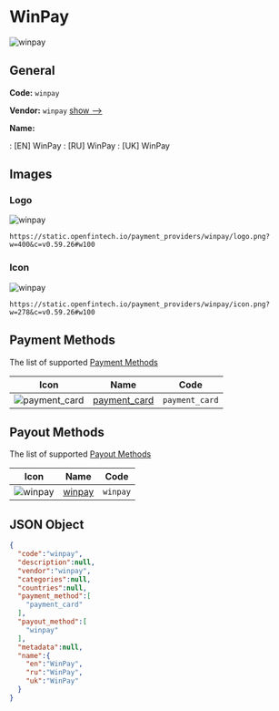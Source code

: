 
# WinPay 
![winpay](https://static.openfintech.io/payment_providers/winpay/logo.png?w=400&c=v0.59.26#w100)  

## General 
 
**Code:** `winpay` 
 
**Vendor:** `winpay` [show -->](/vendors/winpay/) 
 
**Name:** 
 
:	[EN] WinPay 
:	[RU] WinPay 
:	[UK] WinPay 
 

## Images 

### Logo 
 
![winpay](https://static.openfintech.io/payment_providers/winpay/logo.png?w=400&c=v0.59.26#w100)  

```
https://static.openfintech.io/payment_providers/winpay/logo.png?w=400&c=v0.59.26#w100
```  

### Icon 
 
![winpay](https://static.openfintech.io/payment_providers/winpay/icon.png?w=278&c=v0.59.26#w100)  

```
https://static.openfintech.io/payment_providers/winpay/icon.png?w=278&c=v0.59.26#w100
```  

## Payment Methods 
 
The list of supported [Payment Methods](/payment-methods/) 

|Icon|Name|Code| 
|:---:|:---:|:---:| 
|![payment_card](https://static.openfintech.io/payment_methods/payment_card/icon.svg?w=278&c=v0.59.26#w100) |[payment_card](/payment-methods/payment_card/)|`payment_card`| 
 

## Payout Methods 
 
The list of supported [Payout Methods](/payout-methods/) 

|Icon|Name|Code| 
|:---:|:---:|:---:| 
|![winpay](https://static.openfintech.io/payout_methods/winpay/icon.svg?w=278&c=v0.59.26#w40) |[winpay](payout-methodswinpay/)|`winpay`| 
 

## JSON Object 

```json
{
  "code":"winpay",
  "description":null,
  "vendor":"winpay",
  "categories":null,
  "countries":null,
  "payment_method":[
    "payment_card"
  ],
  "payout_method":[
    "winpay"
  ],
  "metadata":null,
  "name":{
    "en":"WinPay",
    "ru":"WinPay",
    "uk":"WinPay"
  }
}
```  
